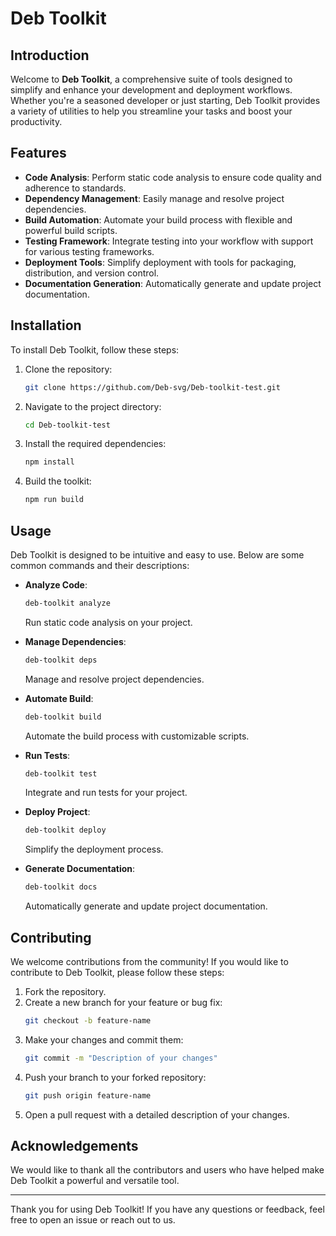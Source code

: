 # Deb Toolkit

## Introduction

Welcome to **Deb Toolkit**, a comprehensive suite of tools designed to simplify and enhance your development and deployment workflows. Whether you're a seasoned developer or just starting, Deb Toolkit provides a variety of utilities to help you streamline your tasks and boost your productivity.

## Features

- **Code Analysis**: Perform static code analysis to ensure code quality and adherence to standards.
- **Dependency Management**: Easily manage and resolve project dependencies.
- **Build Automation**: Automate your build process with flexible and powerful build scripts.
- **Testing Framework**: Integrate testing into your workflow with support for various testing frameworks.
- **Deployment Tools**: Simplify deployment with tools for packaging, distribution, and version control.
- **Documentation Generation**: Automatically generate and update project documentation.

## Installation

To install Deb Toolkit, follow these steps:

1. Clone the repository:
    ```bash
    git clone https://github.com/Deb-svg/Deb-toolkit-test.git
    ```
2. Navigate to the project directory:
    ```bash
    cd Deb-toolkit-test
    ```
3. Install the required dependencies:
    ```bash
    npm install
    ```
4. Build the toolkit:
    ```bash
    npm run build
    ```

## Usage

Deb Toolkit is designed to be intuitive and easy to use. Below are some common commands and their descriptions:

- **Analyze Code**:
    ```bash
    deb-toolkit analyze
    ```
    Run static code analysis on your project.

- **Manage Dependencies**:
    ```bash
    deb-toolkit deps
    ```
    Manage and resolve project dependencies.

- **Automate Build**:
    ```bash
    deb-toolkit build
    ```
    Automate the build process with customizable scripts.

- **Run Tests**:
    ```bash
    deb-toolkit test
    ```
    Integrate and run tests for your project.

- **Deploy Project**:
    ```bash
    deb-toolkit deploy
    ```
    Simplify the deployment process.

- **Generate Documentation**:
    ```bash
    deb-toolkit docs
    ```
    Automatically generate and update project documentation.

## Contributing

We welcome contributions from the community! If you would like to contribute to Deb Toolkit, please follow these steps:

1. Fork the repository.
2. Create a new branch for your feature or bug fix:
    ```bash
    git checkout -b feature-name
    ```
3. Make your changes and commit them:
    ```bash
    git commit -m "Description of your changes"
    ```
4. Push your branch to your forked repository:
    ```bash
    git push origin feature-name
    ```
5. Open a pull request with a detailed description of your changes.

## Acknowledgements

We would like to thank all the contributors and users who have helped make Deb Toolkit a powerful and versatile tool.

---

Thank you for using Deb Toolkit! If you have any questions or feedback, feel free to open an issue or reach out to us.


